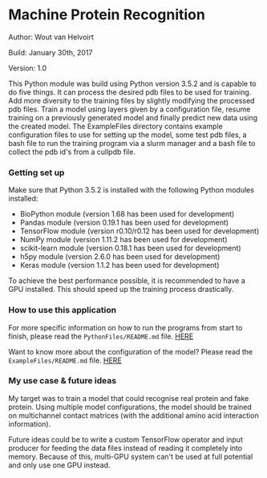 # Machine Protein Recognition

Author: Wout van Helvoirt

Build: January 30th, 2017

Version: 1.0

This Python module was build using Python version 3.5.2 and is capable to do five things. It can process the desired pdb files to be used for training. Add more diversity to the training files by slightly modifying the processed pdb files. Train a model using layers given by a configuration file, resume training on a previously generated model and finally predict new data using the created model.
The ExampleFiles directory contains example configuration files to use for setting up the model, some test pdb files, a bash file to run the training program via a slurm manager and a bash file to collect the pdb id's from a cullpdb file.

### Getting set up

Make sure that Python 3.5.2 is installed with the following Python modules installed:
* BioPython module (version 1.68 has been used for development)
* Pandas module (version 0.19.1 has been used for development)
* TensorFlow module (version r0.10/r0.12 has been used for development)
* NumPy module (version 1.11.2 has been used for development)
* scikit-learn module (version 0.18.1 has been used for development)
* h5py module (version 2.6.0 has been used for development)
* Keras module (version 1.1.2 has been used for development)

To achieve the best performance possible, it is recommended to have a GPU installed. This should speed up the training process drastically.

### How to use this application
For more specific information on how to run the programs from start to finish, please read the `PythonFiles/README.md` file. [HERE](https://github.com/penuts7644/MachineProteinRecognition/tree/master/PythonFiles "README")

Want to know more about the configuration of the model? Please read the `ExampleFiles/README.md` file. [HERE](https://github.com/penuts7644/MachineProteinRecognition/tree/master/ExampleFiles "README")

### My use case & future ideas
My target was to train a model that could recognise real protein and fake protein. Using multiple model configurations, the model should be trained on multichannel contact matrices (with the additional amino acid interaction information).

Future ideas could be to write a custom TensorFlow operator and input producer for feeding the data files instead of reading it completely into memory. Because of this, multi-GPU system can't be used at full potential and only use one GPU instead.
